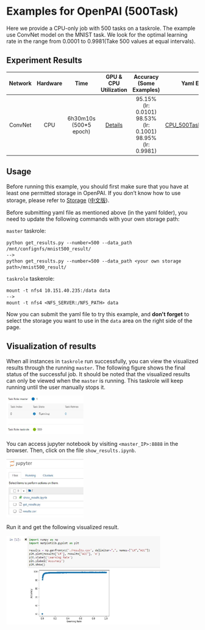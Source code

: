 # Examples for OpenPAI (500Task)
Here we provide a CPU-only job with 500 tasks on a taskrole. The example use ConvNet model on the MNIST task. We look for the optimal learning rate in the range from 0.0001 to 0.9981(Take 500 values at equal intervals). 

## Experiment Results
| Network | Hardware | Time |GPU & CPU Utilization | Accuracy (Some Examples) | Yaml Example|
| :----:| :----: | :----: | :----: | :----: | :----: |
| ConvNet | CPU | 6h30m10s (500*5 epoch) | [Details](metrics/ConvNet_CPU_500Task.JPG) | 95.15% (lr: 0.0101)  98.53% (lr: 0.1001)  98.95% (lr: 0.9981)| [CPU_500Task_MNIST.yaml](yaml/CPU_500Task_MNIST.yaml) |

## Usage
Before running this example, you should first make sure that you have at least one permitted storage in OpenPAI. If you don’t know how to use storage, please refer to [Storage](../../docs/manual/cluster-user/how-to-manage-data.md) ([中文版](../../docs_zh_CN/manual/cluster-user/how-to-manage-data.md)).

Before submitting yaml file as mentioned above (in the yaml folder), you need to update the following commands with your own storage path:

`master` taskrole:
```
python get_results.py --number=500 --data_path /mnt/confignfs/mnist500_result/
-->
python get_results.py --number=500 --data_path <your own storage path>/mnist500_result/
```

`taskrole` taskerole:
```
mount -t nfs4 10.151.40.235:/data data
-->
mount -t nfs4 <NFS_SERVER:/NFS_PATH> data
```

Now you can submit the yaml file to try this example, and **don't forget** to select the storage you want to use in the `data` area on the right side of the page. 

## Visualization of results

When all instances in `taskrole` run successfully, you can view the visualized results through the running `master`. The following figure shows the final status of the successful job. It should be noted that the visualized results can only be viewed when the `master` is running. This taskrole will keep running until the user manually stops it.

<img src="./images/final_status.JPG" width="40%" height="40%" />

You can access jupyter notebook by visiting `<master_IP>:8888` in the browser. Then, click on the file `show_results.ipynb`.

<img src="./images/show_results_file.JPG" width="40%" height="40%" />

Run it and get the following visualized result.

<img src="./images/show_results.JPG" width="80%" height="80%" />